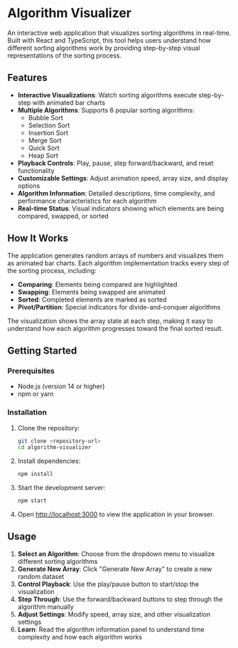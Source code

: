 # Algorithm Visualizer

An interactive web application that visualizes sorting algorithms in real-time. Built with React and TypeScript, this tool helps users understand how different sorting algorithms work by providing step-by-step visual representations of the sorting process.

## Features

- **Interactive Visualizations**: Watch sorting algorithms execute step-by-step with animated bar charts
- **Multiple Algorithms**: Supports 6 popular sorting algorithms:
  - Bubble Sort
  - Selection Sort
  - Insertion Sort
  - Merge Sort
  - Quick Sort
  - Heap Sort
- **Playback Controls**: Play, pause, step forward/backward, and reset functionality
- **Customizable Settings**: Adjust animation speed, array size, and display options
- **Algorithm Information**: Detailed descriptions, time complexity, and performance characteristics for each algorithm
- **Real-time Status**: Visual indicators showing which elements are being compared, swapped, or sorted

## How It Works

The application generates random arrays of numbers and visualizes them as animated bar charts. Each algorithm implementation tracks every step of the sorting process, including:

- **Comparing**: Elements being compared are highlighted
- **Swapping**: Elements being swapped are animated
- **Sorted**: Completed elements are marked as sorted
- **Pivot/Partition**: Special indicators for divide-and-conquer algorithms

The visualization shows the array state at each step, making it easy to understand how each algorithm progresses toward the final sorted result.

## Getting Started

### Prerequisites

- Node.js (version 14 or higher)
- npm or yarn

### Installation

1. Clone the repository:
   ```bash
   git clone <repository-url>
   cd algorithm-visualizer
   ```

2. Install dependencies:
   ```bash
   npm install
   ```

3. Start the development server:
   ```bash
   npm start
   ```

4. Open [http://localhost:3000](http://localhost:3000) to view the application in your browser.

## Usage

1. **Select an Algorithm**: Choose from the dropdown menu to visualize different sorting algorithms
2. **Generate New Array**: Click "Generate New Array" to create a new random dataset
3. **Control Playback**: Use the play/pause button to start/stop the visualization
4. **Step Through**: Use the forward/backward buttons to step through the algorithm manually
5. **Adjust Settings**: Modify speed, array size, and other visualization settings
6. **Learn**: Read the algorithm information panel to understand time complexity and how each algorithm works
